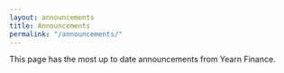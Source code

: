 ```yaml
---
layout: announcements
title: Announcements
permalink: "/announcements/"
---
```


This page has the most up to date announcements from Yearn Finance.
